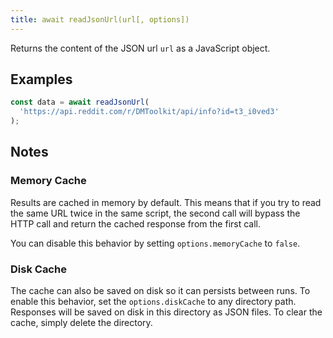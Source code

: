 ```yaml
---
title: await readJsonUrl(url[, options])
---
```


Returns the content of the JSON url `url` as a JavaScript object.

## Examples

```js
const data = await readJsonUrl(
  'https://api.reddit.com/r/DMToolkit/api/info?id=t3_i0ved3'
);
```

## Notes

### Memory Cache

Results are cached in memory by default. This means that if you try to
read the same URL twice in the same script, the second call will bypass the HTTP
call and return the cached response from the first call.

You can disable this behavior by setting `options.memoryCache` to `false`.

### Disk Cache

The cache can also be saved on disk so it can persists between runs. To enable
this behavior, set the `options.diskCache` to any directory path. Responses will
be saved on disk in this directory as JSON files. To clear the cache, simply
delete the directory.
